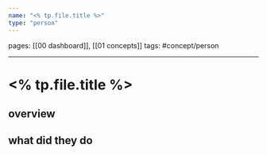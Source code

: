 ```yaml
---
name: "<% tp.file.title %>"
type: "person"
---
```

pages: [[00 dashboard]], [[01 concepts]]
tags: #concept/person

___

# <% tp.file.title %> 

## overview


## what did they do


